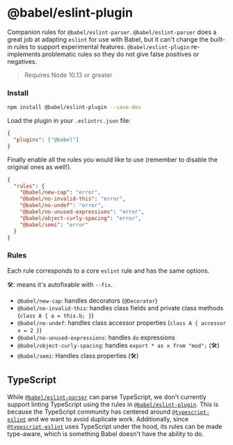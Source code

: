 # @babel/eslint-plugin

Companion rules for `@babel/eslint-parser`. `@babel/eslint-parser` does a great job at adapting `eslint`
for use with Babel, but it can't change the built-in rules to support experimental features.
`@babel/eslint-plugin` re-implements problematic rules so they do not give false positives or negatives.

> Requires Node 10.13 or greater

### Install

```sh
npm install @babel/eslint-plugin --save-dev
```

Load the plugin in your `.eslintrc.json` file:

```json
{
  "plugins": ["@babel"]
}
```

Finally enable all the rules you would like to use (remember to disable the
original ones as well!).

```json
{
  "rules": {
    "@babel/new-cap": "error",
    "@babel/no-invalid-this": "error",
    "@babel/no-undef": "error",
    "@babel/no-unused-expressions": "error",
    "@babel/object-curly-spacing": "error",
    "@babel/semi": "error"
  }
}
```

### Rules

Each rule corresponds to a core `eslint` rule and has the same options.

🛠: means it's autofixable with `--fix`.

- `@babel/new-cap`: handles decorators (`@Decorator`)
- `@babel/no-invalid-this`: handles class fields and private class methods (`class A { a = this.b; }`)
- `@babel/no-undef`: handles class accessor properties (`class A { accessor x = 2 }`)
- `@babel/no-unused-expressions`: handles `do` expressions
- `@babel/object-curly-spacing`: handles `export * as x from "mod";` (🛠)
- `@babel/semi`: Handles class properties (🛠)

## TypeScript

While [`@babel/eslint-parser`](https://github.com/babel/babel/tree/main/eslint/babel-eslint-parser) can parse TypeScript, we don't currently support linting TypeScript using the rules in [`@babel/eslint-plugin`](https://github.com/babel/babel/tree/main/eslint/babel-eslint-plugin). This is because the TypeScript community has centered around [`@typescript-eslint`](https://github.com/typescript-eslint/typescript-eslint) and we want to avoid duplicate work. Additionally, since [`@typescript-eslint`](https://github.com/typescript-eslint/typescript-eslint) uses TypeScript under the hood, its rules can be made type-aware, which is something Babel doesn't have the ability to do.
